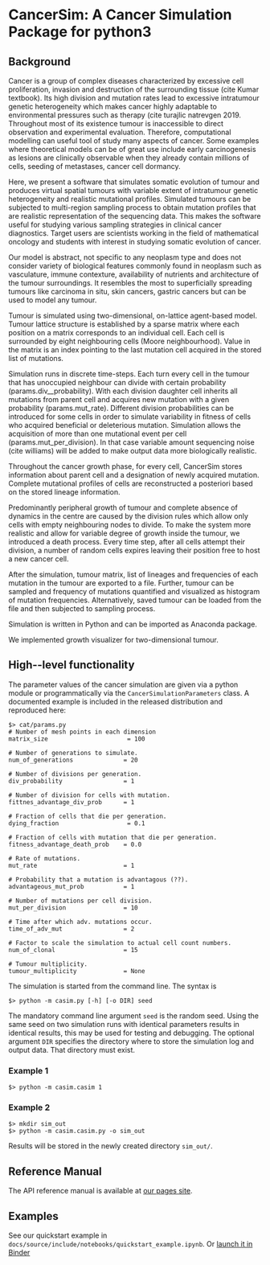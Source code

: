 CancerSim: A Cancer Simulation Package for python3
==============================================


Background
----------


Cancer is a group of complex diseases characterized by excessive cell proliferation, invasion and destruction of the surrounding tissue (cite Kumar textbook).
Its high division and mutation rates lead to excessive intratumour genetic heterogeneity which makes cancer highly adaptable to environmental pressures such as therapy (cite turajlic natrevgen 2019.
Throughout most of its existence tumour is inaccessible to direct observation and experimental evaluation.
Therefore, computational modelling can useful tool of study many aspects of cancer.
Some examples where theoretical models can be of great use include early carcinogenesis as lesions are clinically observable when they already contain millions of cells, seeding of metastases, cancer cell dormancy.

Here, we present a software that simulates somatic evolution of tumour and produces virtual spatial tumours with variable extent of intratumour genetic heterogeneity and realistic mutational profiles.
Simulated tumours can be subjected to multi-region sampling process to obtain mutation profiles that are realistic representation of the sequencing data. This makes the software useful for studying various sampling strategies in clinical cancer diagnostics.
Target users are scientists working in the field of mathematical oncology and students with interest in studying somatic evolution of cancer.

Our model is abstract, not specific to any neoplasm type and does not consider variety of biological features commonly found in neoplasm such as vasculature, immune contexture, availability of nutrients and architecture of the tumour surroundings.
It resembles the most to superficially spreading tumours like carcinoma in situ, skin cancers, gastric cancers but can be used to model any tumour.


Tumour is simulated using two-dimensional, on-lattice agent-based model.
Tumour lattice structure is established by a sparse matrix where each position on a matrix corresponds to an individual cell.
Each cell is surrounded by eight neighbouring cells (Moore neighbourhood).
Value in the matrix is an index pointing to the last mutation cell acquired in the stored list of mutations.

Simulation runs in discrete time-steps. Each turn every cell in the tumour that has unoccupied neighbour can divide with certain probability (params.div__probability).
With each division daughter cell inherits all mutations from parent cell and acquires new mutation with a given probability (params.mut_rate).
Different division probabilities can be introduced for some cells in order to simulate variability in fitness of cells who acquired beneficial or deleterious mutation.
Simulation allows the acquisition of more than one mutational event per cell (params.mut_per_division). In that case variable amount sequencing noise (cite williams) will be added to make output data more biologically realistic.


Throughout the cancer growth phase, for every cell, CancerSim stores information about parent cell and a designation of newly acquired mutation.
Complete mutational profiles of cells are reconstructed a posteriori based on the stored lineage information.


Predominantly peripheral growth of tumour and complete absence of dynamics in the centre are caused by the division rules which allow only cells with empty neighbouring nodes to divide.
To make the system more realistic and allow for variable degree of growth inside the tumour, we introduced a death process.
Every time step, after all cells attempt their division, a number of random cells expires leaving their position free to host a new cancer cell.


After the simulation, tumour matrix, list of lineages and frequencies of each mutation in the tumour are exported to a file.
Further, tumour can be sampled and frequency of mutations quantified and visualized as histogram of mutation frequencies.
Alternatively, saved tumour can be loaded from the file and then subjected to sampling process. 


Simulation is written in Python and can be imported as Anaconda package.

We implemented growth visualizer for two-dimensional tumour.

High--level functionality
-------------------------
The parameter values of the cancer simulation are given via a python module or
programmatically via the ```CancerSimulationParameters``` class. A documented
example is included in the released distribution and reproduced here:

    $> cat/params.py
    # Number of mesh points in each dimension
    matrix_size                      = 100

    # Number of generations to simulate.
    num_of_generations              = 20

    # Number of divisions per generation.
    div_probability                 = 1

    # Number of division for cells with mutation.
    fittnes_advantage_div_prob      = 1

    # Fraction of cells that die per generation.
    dying_fraction                   = 0.1

    # Fraction of cells with mutation that die per generation.
    fitness_advantage_death_prob    = 0.0

    # Rate of mutations.
    mut_rate                        = 1

    # Probability that a mutation is advantagous (??).
    advantageous_mut_prob           = 1

    # Number of mutations per cell division.
    mut_per_division                = 10

    # Time after which adv. mutations occur.
    time_of_adv_mut                 = 2

    # Factor to scale the simulation to actual cell count numbers.
    num_of_clonal                   = 15

    # Tumour multiplicity.
    tumour_multiplicity             = None


The simulation is started from the command line. The syntax is

    $> python -m casim.py [-h] [-o DIR] seed

 The mandatory command line argument ```seed``` is the
random seed. Using the same seed on two simulation runs with identical
parameters results in identical results, this may be used for testing and
debugging. The optional argument ```DIR``` specifies the directory where to
store the simulation log and output data. That directory must exist.

### Example 1

    $> python -m casim.casim 1

### Example 2

    $> mkdir sim_out
    $> python -m casim.casim.py -o sim_out

Results will be stored in the newly created directory ```sim_out/```.

Reference Manual
----------------
The API reference manual is available at [our pages site](https://c.fortmanngrote.pages.gwdg.de/cancer_sim).

Examples
--------
See our quickstart example in
`docs/source/include/notebooks/quickstart_example.ipynb`. Or [launch it in Binder](https://mybinder.org/v2/git/https%3A%2F%2Fgitlab.gwdg.de%2Fc.fortmanngrote%2Fcancer_sim/develop?filepath=https%3A%2F%2Fgitlab.gwdg.de%2Fc.fortmanngrote%2Fcancer_sim%2Fblob%2Fdevelop%2Fdocs%2Fsource%2Finclude%2Fnotebooks%2Fquickstart_example.ipynb)



